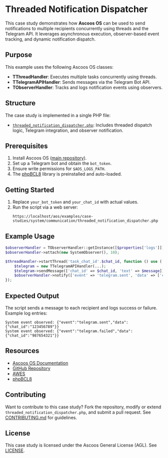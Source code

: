 # Threaded Notification Dispatcher

This case study demonstrates how **Ascoos OS** can be used to send notifications to multiple recipients concurrently using threads and the Telegram API. It leverages asynchronous execution, observer-based event tracking, and dynamic notification dispatch.

## Purpose
This example uses the following Ascoos OS classes:
- **TThreadHandler**: Executes multiple tasks concurrently using threads.
- **TTelegramAPIHandler**: Sends messages via the Telegram Bot API.
- **TObserverHandler**: Tracks and logs notification events using observers.

## Structure
The case study is implemented in a single PHP file:
- [`threaded_notification_dispatcher.php`](./threaded_notification_dispatcher.php): Includes threaded dispatch logic, Telegram integration, and observer notification.

## Prerequisites
1. Install Ascoos OS ([main repository](https://github.com/ascoos/os)).
2. Set up a Telegram bot and obtain the `bot_token`.
3. Ensure write permissions for `$AOS_LOGS_PATH`.
4. The [phpBCL8](https://github.com/ascoos/phpbcl8) library is preinstalled and auto-loaded.

## Getting Started
1. Replace `your_bot_token` and `your_chat_id` with actual values.
2. Run the script via a web server:
   ```
   https://localhost/aos/examples/case-studies/system/communication/threaded_notification_dispatcher.php
   ```

## Example Usage
```php
$observerHandler = TObserverHandler::getInstance([$properties['logs']]);
$observerHandler->attach(new SystemObserver(), 10);

$threadHandler->startThread('task_chat_id'.$chat_id, function () use (...) {
    $telegram = new TTelegramAPIHandler(...);
    $telegram->sendMessage(['chat_id' => $chat_id, 'text' => $message]);
    $observerHandler->notify(['event' => 'telegram.sent', 'data' => ['chat_id' => $chat_id]]);
});
```

## Expected Output
The script sends a message to each recipient and logs success or failure. Example log entries:
```
System event observed: {"event":"telegram.sent","data":{"chat_id":"123456789"}}
System event observed: {"event":"telegram.failed","data":{"chat_id":"987654321"}}
```

## Resources
- [Ascoos OS Documentation](/docs/)
- [GitHub Repository](https://github.com/ascoos/os)
- [AWES](https://awes.ascoos.com)
- [phpBCL8](https://github.com/ascoos/phpbcl8)

## Contributing
Want to contribute to this case study? Fork the repository, modify or extend `threaded_notification_dispatcher.php`, and submit a pull request. See [CONTRIBUTING.md](/CONTRIBUTING.md) for guidelines.

## License
This case study is licensed under the Ascoos General License (AGL). See [LICENSE](/LICENSE.md).
